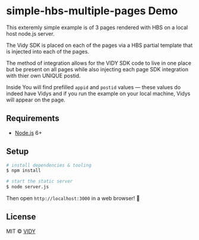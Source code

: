 # simple-hbs-multiple-pages Demo

This exteremly simple example is of 3 pages rendered with HBS on a local host node.js server. 

The Vidy SDK is placed on each of the pages via a HBS partial template that is injected into each of the pages.

The method of integration allows for the VIDY SDK code to live in one place but be present on all pages while also injecting 
each page SDK integration with thier own UNIQUE postid. 

Inside You will find prefilled `appid` and `postid` values &mdash; these values do indeed have Vidys and if you run the example on
your local machine, Vidys will appear on the page.

## Requirements

* [Node.js](https://nodejs.org/en/download/) 6+

## Setup

```sh
# install dependencies & tooling
$ npm install

# start the static server
$ node server.js
```

Then open `http://localhost:3000` in a web browser! :tada:


## License

MIT © [VIDY](https://vidy.com)

